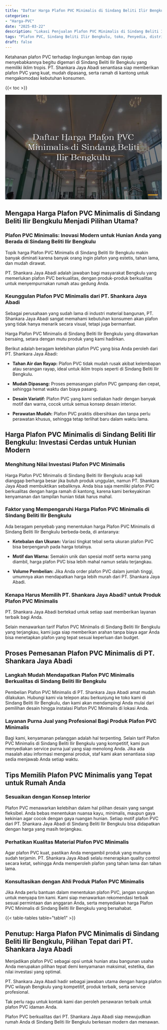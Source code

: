 ```yaml
---
title: "Daftar Harga Plafon PVC Minimalis di Sindang Beliti Ilir Bengkulu"
categories: 
- "Harga-PVC"
date: "2025-03-22"
description: "Lokasi Penjualan Plafon PVC Minimalis di Sindang Beliti Ilir Bengkulu untuk tempat tinggal, kantor, serta gerai. Material berkualitas, beragam motif, warna menarik, beserta servis instalasi oleh tim berpengalaman serta garansi resmi!|Layanan distribusi Plafon PVC Minimalis di Sindang Beliti Ilir Bengkulu bagi keperluan hunian, perkantoran, atau gerai, beserta produk unggulan dan instalasi oleh tim ahli dan jaminan resmi.|Alternatif Plafon PVC Minimalis di Sindang Beliti Ilir Bengkulu yang andal untuk hunian, kantor, dan toko, bersama produk berkualitas dan penempatan dikerjakan oleh tenaga ahli profesional serta garansi resmi.|Distribusi Plafon PVC Minimalis di Sindang Beliti Ilir Bengkulu untuk tempat tinggal, kantor, dan ritel, dengan panel unggulan dan penempatan ditangani oleh tenaga ahli berpengalaman, dilengkapi dengan jaminan resmi.}"
tags: "Plafon PVC, Sindang Beliti Ilir Bengkulu, toko, Penyedia, distributor"
draft: false
---
```


Ketahanan plafon PVC terhadap lingkungan lembap dan rayap menyebabkannya begitu digemari di Sindang Beliti Ilir Bengkulu yang memiliki iklim tropis. PT. Shankara Jaya Abadi senantiasa siap memberikan plafon PVC yang kuat, mudah dipasang, serta ramah di kantong untuk mengakomodasi kebutuhan konsumen.

{{< toc >}}

![Daftar Harga Plafon PVC Minimalis di Sindang Beliti Ilir Bengkulu](/images/Harga-PVC/Daftar-Harga-Plafon-PVC-Minimalis-di-Sindang-Beliti-Ilir-Bengkulu.png)


## Mengapa Harga Plafon PVC Minimalis di Sindang Beliti Ilir Bengkulu Menjadi Pilihan Utama?

### Plafon PVC Minimalis: Inovasi Modern untuk Hunian Anda yang Berada di Sindang Beliti Ilir Bengkulu

Topik harga Plafon PVC Minimalis di Sindang Beliti Ilir Bengkulu makin banyak diminati karena banyak orang ingin plafon yang estetis, tahan lama, dan mudah dirawat.

PT. Shankara Jaya Abadi adalah jawaban bagi masyarakat Bengkulu yang memerlukan plafon PVC berkualitas, dengan produk-produk berkualitas untuk menyempurnakan rumah atau gedung Anda.

### Keunggulan Plafon PVC Minimalis dari PT. Shankara Jaya Abadi

Sebagai perusahaan yang sudah lama di industri material bangunan, PT. Shankara Jaya Abadi sangat memahami kebutuhan konsumen akan plafon yang tidak hanya menarik secara visual, tetapi juga bermanfaat.

Harga Plafon PVC Minimalis di Sindang Beliti Ilir Bengkulu yang ditawarkan bersaing, setara dengan mutu produk yang kami hadirkan.

Berikut adalah beragam kelebihan plafon PVC yang bisa Anda peroleh dari PT. Shankara Jaya Abadi:

- **Tahan Air dan Rayap:** Plafon PVC tidak mudah rusak akibat kelembapan atau serangan rayap, ideal untuk iklim tropis seperti di Sindang Beliti Ilir Bengkulu.

- **Mudah Dipasang:** Proses pemasangan plafon PVC gampang dan cepat, sehingga hemat waktu dan biaya pasang.

- **Desain Variatif:** Plafon PVC yang kami sediakan hadir dengan banyak motif dan warna, cocok untuk semua konsep desain interior.

- **Perawatan Mudah:** Plafon PVC praktis dibersihkan dan tanpa perlu perawatan khusus, sehingga tetap terlihat baru dalam waktu lama.

## Harga Plafon PVC Minimalis di Sindang Beliti Ilir Bengkulu: Investasi Cerdas untuk Hunian Modern

### Menghitung Nilai Investasi Plafon PVC Minimalis

Harga Plafon PVC Minimalis di Sindang Beliti Ilir Bengkulu acap kali dianggap berharga besar jika butuh produk unggulan, namun PT. Shankara Jaya Abadi membuktikan sebaliknya. Anda bisa saja memiliki plafon PVC berkualitas dengan harga ramah di kantong, karena kami berkeyakinan kenyamanan dan tampilan hunian tidak harus mahal.

### Faktor yang Mempengaruhi Harga Plafon PVC Minimalis di Sindang Beliti Ilir Bengkulu

Ada beragam penyebab yang menentukan harga Plafon PVC Minimalis di Sindang Beliti Ilir Bengkulu berbeda-beda, di antaranya:

- **Ketebalan dan Ukuran:** Variasi tingkat tebal serta ukuran plafon PVC bisa berpengaruh pada harga totalnya.

- **Motif dan Warna:** Semakin unik dan spesial motif serta warna yang diambil, harga plafon PVC bisa lebih mahal namun selalu terjangkau.

- **Volume Pembelian:** Jika Anda order plafon PVC dalam jumlah tinggi, umumnya akan mendapatkan harga lebih murah dari PT. Shankara Jaya Abadi.

### Kenapa Harus Memilih PT. Shankara Jaya Abadi? untuk Produk Plafon PVC Minimalis

PT. Shankara Jaya Abadi bertekad untuk setiap saat memberikan layanan terbaik bagi Anda.

Selain menawarkan tarif Plafon PVC Minimalis di Sindang Beliti Ilir Bengkulu yang terjangkau, kami juga siap memberikan arahan tanpa biaya agar Anda bisa menetapkan plafon yang tepat sesuai keperluan dan budget.

## Proses Pemesanan Plafon PVC Minimalis di PT. Shankara Jaya Abadi

### Langkah Mudah Mendapatkan Plafon PVC Minimalis Berkualitas di Sindang Beliti Ilir Bengkulu

Pembelian Plafon PVC Minimalis di PT. Shankara Jaya Abadi amat mudah dilakukan. Hubungi kami via telepon atau berkunjung ke toko kami di Sindang Beliti Ilir Bengkulu, dan kami akan mendampingi Anda mulai dari pemilihan desain hingga instalasi Plafon PVC Minimalis di lokasi Anda.

### Layanan Purna Jual yang Profesional Bagi Produk Plafon PVC Minimalis

Bagi kami, kenyamanan pelanggan adalah hal terpenting. Selain tarif Plafon PVC Minimalis di Sindang Beliti Ilir Bengkulu yang kompetitif, kami pun menyediakan service purna jual yang siap menolong Anda. Jika ada masalah atau informasi mengenai produk, staf kami akan senantiasa siap sedia menjawab Anda setiap waktu.

## Tips Memilih Plafon PVC Minimalis yang Tepat untuk Rumah Anda

### Sesuaikan dengan Konsep Interior

Plafon PVC menawarkan kelebihan dalam hal pilihan desain yang sangat fleksibel. Anda bebas menentukan nuansa kayu, minimalis, maupun gaya kekinian agar cocok dengan gaya ruangan hunian. Setiap motif plafon PVC dari PT. Shankara Jaya Abadi di Sindang Beliti Ilir Bengkulu bisa didapatkan dengan harga yang masih terjangkau.

### Perhatikan Kualitas Material Plafon PVC Minimalis

Agar plafon PVC kuat, pastikan Anda mengambil produk yang mutunya sudah terjamin. PT. Shankara Jaya Abadi selalu menerapkan quality control secara ketat, sehingga Anda memperoleh plafon yang tahan lama dan tahan lama.

### Konsultasikan dengan Ahli Produk Plafon PVC Minimalis

Jika Anda perlu bantuan dalam menentukan plafon PVC, jangan sungkan untuk menyapa tim kami. Kami siap menawarkan rekomendasi terbaik sesuai permintaan dan anggaran Anda, serta menyediakan harga Plafon PVC Minimalis di Sindang Beliti Ilir Bengkulu yang bersahabat.

{{< table-tables table="table1" >}}

## Penutup: Harga Plafon PVC Minimalis di Sindang Beliti Ilir Bengkulu, Pilihan Tepat dari PT. Shankara Jaya Abadi

Menjadikan plafon PVC sebagai opsi untuk hunian atau bangunan usaha Anda merupakan pilihan tepat demi kenyamanan maksimal, estetika, dan nilai investasi yang optimal.

PT. Shankara Jaya Abadi hadir sebagai jawaban utama dengan harga plafon PVC wilayah Bengkulu yang kompetitif, produk terbaik, serta service profesional.

Tak perlu ragu untuk kontak kami dan peroleh penawaran terbaik untuk plafon PVC idaman Anda.

Plafon PVC berkualitas dari PT. Shankara Jaya Abadi siap mewujudkan rumah Anda di Sindang Beliti Ilir Bengkulu berkesan modern dan menawan.